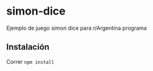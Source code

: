 # simon-dice
Ejemplo de juego simon dice para r/Argentina programa

## Instalación

Correr
`npm install` 
